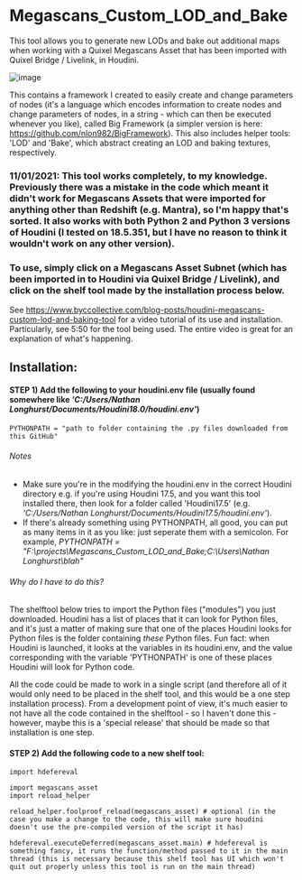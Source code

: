 # Megascans_Custom_LOD_and_Bake
This tool allows you to generate new LODs and bake out additional maps when working with a Quixel Megascans Asset that has been imported with Quixel Bridge / Livelink, in Houdini.

![image](https://user-images.githubusercontent.com/69462081/110022718-263a0a80-7d91-11eb-8ed9-25c0c2953734.png)

This contains a framework I created to easily create and change parameters of nodes (it's a language which encodes information to create nodes and change parameters of nodes, in a string - which can then be executed whenever you like), called Big Framework (a simpler version is here: https://github.com/nlon982/BigFramework). This also includes helper tools: 'LOD' and 'Bake', which abstract creating an LOD and baking textures, respectively.

### 11/01/2021: This tool works completely, to my knowledge. Previously there was a mistake in the code which meant it didn't work for Megascans Assets that were imported for anything other than Redshift (e.g. Mantra), so I'm happy that's sorted. It also works with both Python 2 and Python 3 versions of Houdini (I tested on 18.5.351, but I have no reason to think it wouldn't work on any other version).

### To use, simply click on a Megascans Asset Subnet (which has been imported in to Houdini via Quixel Bridge / Livelink), and click on the shelf tool made by the installation process below.

See https://www.byccollective.com/blog-posts/houdini-megascans-custom-lod-and-baking-tool for a video tutorial of its use and installation. Particularly, see 5:50 for the tool being used. The entire video is great for an explanation of what's happening.

## Installation:

#### STEP 1) Add the following to your houdini.env file (usually found somewhere like *'C:/Users/Nathan Longhurst/Documents/Houdini18.0/houdini.env'*)
```
PYTHONPATH = "path to folder containing the .py files downloaded from this GitHub"
```

###### Notes
- Make sure you're in the modifying the houdini.env in the correct Houdini directory e.g. if you're using Houdini 17.5, and you want this tool installed there, then look for a folder called 'Houdini17.5' (e.g. *'C:/Users/Nathan Longhurst/Documents/Houdini17.5/houdini.env'*). 
- If there's already something using PYTHONPATH, all good, you can put as many items in it as you like: just seperate them with a semicolon. For example, *PYTHONPATH = "F:\projects\Megascans_Custom_LOD_and_Bake;C:\Users\Nathan Longhurst\blah"*

###### Why do I have to do this? 
The shelftool below tries to import the Python files ("modules") you just downloaded. Houdini has a list of places that it can look for Python files, and it's just a matter of making sure that one of the places Houdini looks for Python files is the folder containing *these* Python files. Fun fact: when Houdini is launched, it looks at the variables in its houdini.env, and the value corresponding with the variable 'PYTHONPATH' is one of these places Houdini will look for Python code.

All the code could be made to work in a single script (and therefore all of it would only need to be placed in the shelf tool, and this would be a one step installation process). From a development point of view, it's much easier to not have all the code contained in the shelftool - so I haven't done this - however, maybe this is a 'special release' that should be made so that installation is one step.

#### STEP 2) Add the following code to a new shelf tool:

```
import hdefereval

import megascans_asset
import reload_helper

reload_helper.foolproof_reload(megascans_asset) # optional (in the case you make a change to the code, this will make sure houdini doesn't use the pre-compiled version of the script it has)

hdefereval.executeDeferred(megascans_asset.main) # hdefereval is something fancy, it runs the function/method passed to it in the main thread (this is necessary because this shelf tool has UI which won't quit out properly unless this tool is run on the main thread)
```


